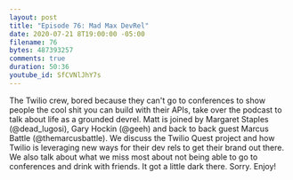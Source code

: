 ```yaml
---
layout: post
title: "Episode 76: Mad Max DevRel"
date: 2020-07-21 8T19:00:00 -05:00
filename: 76
bytes: 487393257
comments: true
duration: 50:36
youtube_id: SfCVNlJhY7s
---
```


The Twilio crew, bored because they can't go to conferences to show people the cool shit you can build with their APIs, take over the podcast to talk about life as a grounded devrel. Matt is joined by Margaret Staples (@dead_lugosi), Gary Hockin (@geeh) and back to back guest Marcus Battle (@themarcusbattle). We discuss the Twilio Quest project and how Twilio is leveraging new ways for their dev rels to get their brand out there. We also talk about what we miss most about not being able to go to conferences and drink with friends. It got a little dark there. Sorry. Enjoy!
